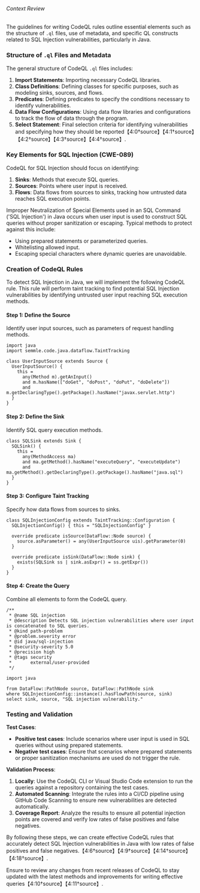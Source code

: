 ###### Context Review

The guidelines for writing CodeQL rules outline essential elements such as the structure of `.ql` files, use of metadata, and specific QL constructs related to SQL Injection vulnerabilities, particularly in Java.

### Structure of `.ql` Files and Metadata 

The general structure of CodeQL `.ql` files includes:
1. **Import Statements**: Importing necessary CodeQL libraries.
2. **Class Definitions**: Defining classes for specific purposes, such as modeling sinks, sources, and flows.
3. **Predicates**: Defining predicates to specify the conditions necessary to identify vulnerabilities.
4. **Data Flow Configurations**: Using data flow libraries and configurations to track the flow of data through the program.
5. **Select Statement**: Final selection criteria for identifying vulnerabilities and specifying how they should be reported【4:0†source】【4:1†source】【4:2†source】【4:3†source】【4:4†source】.

### Key Elements for SQL Injection (CWE-089)

CodeQL for SQL Injection should focus on identifying:
1. **Sinks**: Methods that execute SQL queries.
2. **Sources**: Points where user input is received.
3. **Flows**: Data flows from sources to sinks, tracking how untrusted data reaches SQL execution points.

Improper Neutralization of Special Elements used in an SQL Command ('SQL Injection') in Java occurs when user input is used to construct SQL queries without proper sanitization or escaping. Typical methods to protect against this include:
- Using prepared statements or parameterized queries.
- Whitelisting allowed input.
- Escaping special characters where dynamic queries are unavoidable.

### Creation of CodeQL Rules

To detect SQL Injection in Java, we will implement the following CodeQL rule. This rule will perform taint tracking to find potential SQL Injection vulnerabilities by identifying untrusted user input reaching SQL execution methods.

#### Step 1: Define the Source
Identify user input sources, such as parameters of request handling methods.

```ql
import java
import semmle.code.java.dataflow.TaintTracking

class UserInputSource extends Source {
  UserInputSource() {
    this =
      any(Method m).getAnInput()
      and m.hasName(["doGet", "doPost", "doPut", "doDelete"])
      and m.getDeclaringType().getPackage().hasName("javax.servlet.http")
  }
}
```

#### Step 2: Define the Sink
Identify SQL query execution methods.

```ql
class SQLSink extends Sink {
  SQLSink() {
    this =
      any(MethodAccess ma)
      and ma.getMethod().hasName("executeQuery", "executeUpdate")
      and ma.getMethod().getDeclaringType().getPackage().hasName("java.sql")
  }
}
```

#### Step 3: Configure Taint Tracking
Specify how data flows from sources to sinks.

```ql
class SQLInjectionConfig extends TaintTracking::Configuration {
  SQLInjectionConfig() { this = "SQLInjectionConfig" }

  override predicate isSource(DataFlow::Node source) {
    source.asParameter() = any(UserInputSource uis).getParameter(0)
  }

  override predicate isSink(DataFlow::Node sink) {
    exists(SQLSink ss | sink.asExpr() = ss.getExpr())
  }
}
```

#### Step 4: Create the Query 
Combine all elements to form the CodeQL query.

```ql
/**
 * @name SQL injection
 * @description Detects SQL injection vulnerabilities where user input is concatenated to SQL queries.
 * @kind path-problem
 * @problem.severity error
 * @id java/sql-injection
 * @security-severity 5.0
 * @precision high
 * @tags security
 *       external/user-provided
 */

import java

from DataFlow::PathNode source, DataFlow::PathNode sink
where SQLInjectionConfig::instance().hasFlowPath(source, sink)
select sink, source, "SQL injection vulnerability."
```

### Testing and Validation

**Test Cases**:
- **Positive test cases**: Include scenarios where user input is used in SQL queries without using prepared statements.
- **Negative test cases**: Ensure that scenarios where prepared statements or proper sanitization mechanisms are used do not trigger the rule.

**Validation Process**:
1. **Locally**: Use the CodeQL CLI or Visual Studio Code extension to run the queries against a repository containing the test cases.
2. **Automated Scanning**: Integrate the rules into a CI/CD pipeline using GitHub Code Scanning to ensure new vulnerabilities are detected automatically.
3. **Coverage Report**: Analyze the results to ensure all potential injection points are covered and verify low rates of false positives and false negatives.

By following these steps, we can create effective CodeQL rules that accurately detect SQL Injection vulnerabilities in Java with low rates of false positives and false negatives.【4:6†source】【4:9†source】【4:14†source】【4:18†source】.

Ensure to review any changes from recent releases of CodeQL to stay updated with the latest methods and improvements for writing effective queries【4:10†source】【4:11†source】.